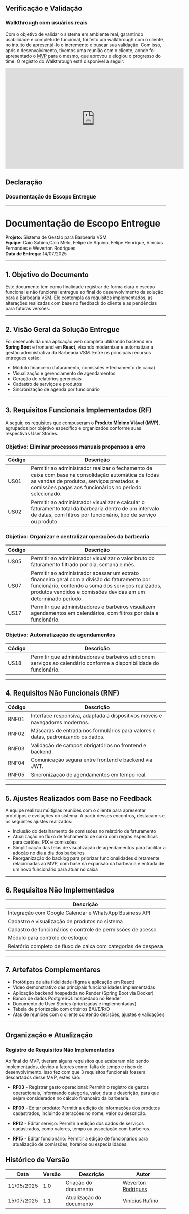 ## Verificação e Validação

### Walkthrough com usuários reais

Com o objetivo de validar o sistema em ambiente real, garantindo usabilidade e completude funcional, foi feito um walkthrough com o cliente, no intuito de apresentá-lo o incremento e buscar sua validação. Com isso, após o desenvolvimento, tivemos uma reunião com o cliente, aonde foi apresentado o [MVP](../visao_prod_proj/backlog_produto.md)  para o mesmo, que aprovou e elogiou o progresso do time. O registro do Walkthrough está disponível a seguir:

<iframe width="560" height="315" src="https://www.youtube.com/embed/5tGY-Eudyas" title="YouTube video player" frameborder="0" allow="accelerometer; autoplay; clipboard-write; encrypted-media; gyroscope; picture-in-picture; web-share" referrerpolicy="strict-origin-when-cross-origin" allowfullscreen></iframe>

## Declaração

### Documentação de Escopo Entregue
---

# Documentação de Escopo Entregue

**Projeto:** Sistema de Gestão para Barbearia VSM  
**Equipe:** Caio Sabino,Caio Melo, Felipe de Aquino, Felipe Henrique, Vinicius Fernandes e Weverton Rodrigues  
**Data de Entrega:** 14/07/2025

---

## 1. Objetivo do Documento

Este documento tem como finalidade registrar de forma clara o escopo funcional e não funcional entregue ao final do desenvolvimento da solução para a Barbearia VSM. Ele contempla os requisitos implementados, as alterações realizadas com base no feedback do cliente e as pendências para futuras versões.

---

## 2. Visão Geral da Solução Entregue

Foi desenvolvida uma aplicação web completa utilizando backend em **Spring Boot** e frontend em **React**, visando modernizar e automatizar a gestão administrativa da Barbearia VSM. Entre os principais recursos entregues estão:

* Módulo financeiro (faturamento, comissões e fechamento de caixa)
* Visualização e gerenciamento de agendamentos
* Geração de relatórios gerenciais
* Cadastro de serviços e produtos
* Sincronização de agenda por funcionário

---

## 3. Requisitos Funcionais Implementados (RF)

A seguir, os requisitos que compuseram o **Produto Mínimo Viável (MVP)**, agrupados por objetivo específico e organizados conforme suas respectivas User Stories.

### Objetivo: Eliminar processos manuais propensos a erro

| Código | Descrição                                                                                                                                                                                                  |
| ------ | ---------------------------------------------------------------------------------------------------------------------------------------------------------------------------------------------------------- |
| US01   | Permitir ao administrador realizar o fechamento de caixa com base na consolidação automática de todas as vendas de produtos, serviços prestados e comissões pagas aos funcionários no período selecionado. |
| US02   | Permitir ao administrador visualizar e calcular o faturamento total da barbearia dentro de um intervalo de datas, com filtros por funcionário, tipo de serviço ou produto.                                 |

### Objetivo: Organizar e centralizar operações da barbearia

| Código | Descrição                                                                                                                                                                                                             |
| ------ | --------------------------------------------------------------------------------------------------------------------------------------------------------------------------------------------------------------------- |
| US05   | Permitir ao administrador visualizar o valor bruto do faturamento filtrado por dia, semana e mês.                                                                                                                     |
| US07   | Permitir ao administrador acessar um extrato financeiro geral com a divisão do faturamento por funcionário, contendo a soma dos serviços realizados, produtos vendidos e comissões devidas em um determinado período. |
| US17   | Permitir que administradores e barbeiros visualizem agendamentos em calendários, com filtros por data e funcionário.                                                                                                  |

### Objetivo: Automatização de agendamentos

| Código | Descrição                                                                                                            |
| ------ | -------------------------------------------------------------------------------------------------------------------- |
| US18   | Permitir que administradores e barbeiros adicionem serviços ao calendário conforme a disponibilidade do funcionário. |

---

## 4. Requisitos Não Funcionais (RNF)

| Código | Descrição                                                                        |
| ------ | -------------------------------------------------------------------------------- |
| RNF01  | Interface responsiva, adaptada a dispositivos móveis e navegadores modernos.     |
| RNF02  | Máscaras de entrada nos formulários para valores e datas, padronizando os dados. |
| RNF03  | Validação de campos obrigatórios no frontend e backend.                          |
| RNF04  | Comunicação segura entre frontend e backend via JWT.                             |
| RNF05  | Sincronização de agendamentos em tempo real.                                     |

---

## 5. Ajustes Realizados com Base no Feedback

A equipe realizou múltiplas reuniões com o cliente para apresentar protótipos e evoluções do sistema. A partir desses encontros, destacam-se os seguintes ajustes realizados:

* Inclusão do detalhamento de comissões no relatório de faturamento
* Atualização no fluxo de fechamento de caixa com regras específicas para cartões, PIX e comissões
* Simplificação das telas de visualização de agendamentos para facilitar a adoção no dia a dia dos barbeiros
* Reorganização do backlog para priorizar funcionalidades diretamente relacionadas ao MVP, com base na expansão da barbearia e entrada de um novo funcionário para atuar no caixa

---

## 6. Requisitos Não Implementados

| Descrição                                                      |
| -------------------------------------------------------------- |
| Integração com Google Calendar e WhatsApp Business API         |
| Cadastro e visualização de produtos no sistema                 |
| Cadastro de funcionários e controle de permissões de acesso    |
| Módulo para controle de estoque                                |
| Relatório completo de fluxo de caixa com categorias de despesa |

---

## 7. Artefatos Complementares

* Protótipos de alta fidelidade (figma e aplicação em React)
* Vídeo demonstrativo das principais funcionalidades implementadas
* Aplicação backend hospedada no Render (Spring Boot via Docker)
* Banco de dados PostgreSQL hospedado no Render
* Documento de User Stories (priorizadas e implementadas)
* Tabela de priorização com critérios B/U/E/R/D
* Atas de reuniões com o cliente contendo decisões, ajustes e validações

---


## Organização e Atualização

### Registro de Requisitos Não Implementados

Ao final do MVP, tiveram alguns requisitos que acabaram não sendo implementados, devido a fatores como: falta de tempo e risco de desenvolvimento. Isso fez com que 3 requisitos funcionais fossem descartados desse MVP, estes são:

- **RF03** - Registrar gasto operacional: Permitir o registro de gastos operacionais, informando categoria, valor, data e descrição, para que sejam considerados no cálculo financeiro da barbearia.

- **RF09** - Editar produto: Permitir a edição de informações dos produtos cadastrados, incluindo alterações no nome, valor ou descrição.

- **RF12** - Editar serviço: Permitir a edição dos dados de serviços cadastrados, como valores, tempo ou associação com barbeiros.

- **RF15** - Editar funcionário: Permitir a edição de funcionários para atualização de comissões, horários ou especialidades.

## Histórico de Versão

|Data|Versão|Descrição|Autor|
|---|---|---|---|
| 11/05/2025| 1.0 | Criação do documento | [Weverton Rodrigues](https://github.com/vevetin) |
| 15/07/2025| 1.1 | Atualização do documento | [Vinícius Rufino](https://github.com/RufinoVfR) |
